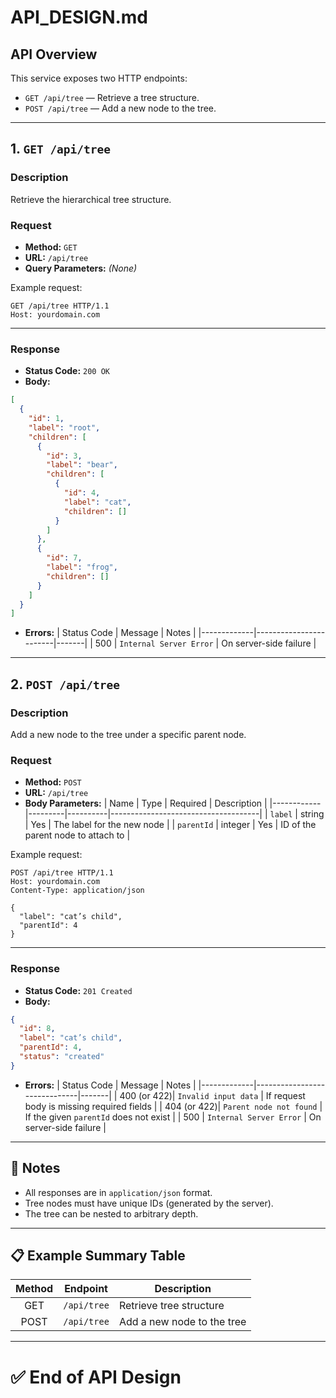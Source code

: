 # API_DESIGN.md

## API Overview

This service exposes two HTTP endpoints:

- `GET /api/tree` — Retrieve a tree structure.
- `POST /api/tree` — Add a new node to the tree.

---

## 1. `GET /api/tree`

### Description
Retrieve the hierarchical tree structure.

### Request

- **Method:** `GET`
- **URL:** `/api/tree`
- **Query Parameters:** *(None)*

Example request:

```http
GET /api/tree HTTP/1.1
Host: yourdomain.com
```

---

### Response

- **Status Code:** `200 OK`
- **Body:**

```json
[
  {
    "id": 1,
    "label": "root",
    "children": [
      {
        "id": 3,
        "label": "bear",
        "children": [
          {
            "id": 4,
            "label": "cat",
            "children": []
          }
        ]
      },
      {
        "id": 7,
        "label": "frog",
        "children": []
      }
    ]
  }
]
```

- **Errors:**
  | Status Code | Message               | Notes |
  |-------------|------------------------|-------|
  | 500         | `Internal Server Error` | On server-side failure |

---

## 2. `POST /api/tree`

### Description
Add a new node to the tree under a specific parent node.

### Request

- **Method:** `POST`
- **URL:** `/api/tree`
- **Body Parameters:**
  | Name       | Type    | Required | Description                         |
  |------------|---------|----------|-------------------------------------|
  | `label`    | string  | Yes      | The label for the new node          |
  | `parentId` | integer | Yes      | ID of the parent node to attach to  |

Example request:

```http
POST /api/tree HTTP/1.1
Host: yourdomain.com
Content-Type: application/json

{
  "label": "cat’s child",
  "parentId": 4
}
```

---

### Response

- **Status Code:** `201 Created`
- **Body:**

```json
{
  "id": 8,
  "label": "cat’s child",
  "parentId": 4,
  "status": "created"
}
```

- **Errors:**
  | Status Code | Message                     | Notes |
  |-------------|------------------------------|-------|
  | 400 (or 422)| `Invalid input data`          | If request body is missing required fields |
  | 404 (or 422)| `Parent node not found`       | If the given `parentId` does not exist |
  | 500         | `Internal Server Error`       | On server-side failure |

---

## 📌 Notes

- All responses are in `application/json` format.
- Tree nodes must have unique IDs (generated by the server).
- The tree can be nested to arbitrary depth.

---

## 📋 Example Summary Table

| Method | Endpoint     | Description             |
|:------:|--------------|--------------------------|
| GET    | `/api/tree`   | Retrieve tree structure  |
| POST   | `/api/tree`   | Add a new node to the tree |

---

# ✅ End of API Design
